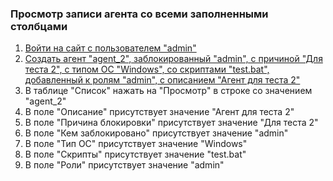 ### Просмотр записи агента со всеми заполненными столбцами

1. [Войти на сайт с пользователем "admin"](../../../../0.%20Шаги/1.%20Войти%20на%20сайт%20с%20пользователем%20username.md)
1. [Создать агент "agent_2", заблокированный "admin", с причиной "Для теста 2", с типом ОС "Windows", со скриптами "test.bat", добавленный к ролям "admin", с описанием "Агент для теста 2"](../../../../0.%20Шаги/4.%20Создать%20агент%20agent,%20заблокированный%20lock_user,%20с%20причиной%20lock_cause,%20с%20типом%20ОС%20os_type,%20со%20скриптами%20scripts,%20добавленный%20к%20ролям%20roles,%20с%20описанием%20description.md)
1. В таблице "Список" нажать на "Просмотр" в строке со значением "agent_2"
1. В поле "Описание" присутствует значение "Агент для теста 2"
1. В поле "Причина блокировки" присутствует значение "Для теста 2"
1. В поле "Кем заблокировано" присутствует значение "admin"
1. В поле "Тип ОС" присутствует значение "Windows"
1. В поле "Скрипты" присутствует значение "test.bat"
1. В поле "Роли" присутствует значение "admin"